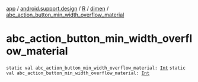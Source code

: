 [app](../../../index.md) / [android.support.design](../../index.md) / [R](../index.md) / [dimen](index.md) / [abc_action_button_min_width_overflow_material](./abc_action_button_min_width_overflow_material.md)

# abc_action_button_min_width_overflow_material

`static val abc_action_button_min_width_overflow_material: `[`Int`](https://kotlinlang.org/api/latest/jvm/stdlib/kotlin/-int/index.html)
`static val abc_action_button_min_width_overflow_material: `[`Int`](https://kotlinlang.org/api/latest/jvm/stdlib/kotlin/-int/index.html)